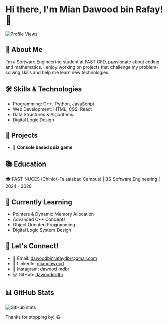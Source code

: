 # Hi there, I'm Mian Dawood bin Rafay! 👋

![Profile Views](https://komarev.com/ghpvc/?username=your-username&color=blue)

## 🚀 About Me
I'm a Software Engineering student at FAST CFD, passionate about coding and mathematics. I enjoy working on projects that challenge my problem-solving skills and help me learn new technologies.

## 🛠 Skills & Technologies
- Programming: C++, Python, JavaScript
- Web Development: HTML, CSS, React
- Data Structures & Algorithms
- Digital Logic Design

## 📂 Projects
- 🔹 **Console based quiz game**

## 📚 Education
🎓 FAST-NUCES (Chiniot-Faisalabad Campus) | BS Software Engineering | 2024 - 2028

## 🌱 Currently Learning
- Pointers & Dynamic Memory Allocation
- Advanced C++ Concepts
- Object Oriented Programming
- Digital Logic System Design

## 🤝 Let's Connect!
- 📧 Email: [dawoodbinrafaydbr@gmail.com](mailto:dawoodbinrafaydbr@gmail.com)
- 💼 LinkedIn: [miandawood](https://linkedin.com/in/miandawood)
- 📸 Instagram: [dawood.mdbr](https://instagram.com/dawoodmdbr)
- 💻 GitHub: [dawoodmdbr](https://github.com/dawoodmdbr)

## 📊 GitHub Stats
![GitHub stats](https://github-readme-stats.vercel.app/api?username=daw&show_icons=true&theme=radical)

Thanks for stopping by! 😃
